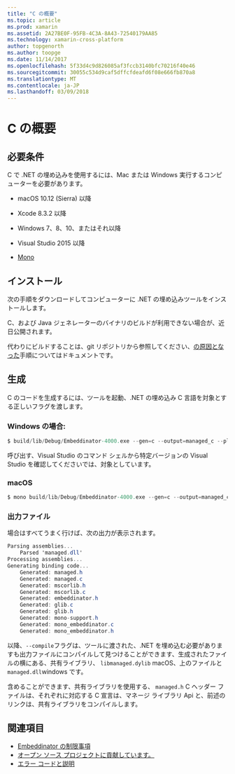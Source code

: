 ```yaml
---
title: "C の概要"
ms.topic: article
ms.prod: xamarin
ms.assetid: 2A27BE0F-95FB-4C3A-8A43-72540179AA85
ms.technology: xamarin-cross-platform
author: topgenorth
ms.author: toopge
ms.date: 11/14/2017
ms.openlocfilehash: 5f33d4c9d826085af3fccb3140bfc70216f40e46
ms.sourcegitcommit: 30055c534d9caf5dffcfdeafd6f08e666fb870a8
ms.translationtype: MT
ms.contentlocale: ja-JP
ms.lasthandoff: 03/09/2018
---
```

# <a name="getting-started-with-c"></a>C の概要


## <a name="requirements"></a>必要条件

C で .NET の埋め込みを使用するには、Mac または Windows 実行するコンピューターを必要があります。

* macOS 10.12 (Sierra) 以降
* Xcode 8.3.2 以降

* Windows 7、8、10、またはそれ以降
* Visual Studio 2015 以降

* [Mono](http://www.mono-project.com/download/)


## <a name="installation"></a>インストール

次の手順をダウンロードしてコンピューターに .NET の埋め込みツールをインストールします。

C、および Java ジェネレーターのバイナリのビルドが利用できない場合が、近日公開されます。

代わりにビルドすることは、git リポジトリから参照してください、[の原因となった](https://github.com/mono/Embeddinator-4000/blob/master/docs/Contributing.md)手順についてはドキュメントです。


## <a name="generation"></a>生成

C のコードを生成するには、ツールを起動、.NET の埋め込み C 言語を対象とする正しいフラグを渡します。

### <a name="windows"></a>Windows の場合:

```csharp
$ build/lib/Debug/Embeddinator-4000.exe --gen=c --output=managed_c --platform=windows --compile managed.dll
```

呼び出す、Visual Studio のコマンド シェルから特定バージョンの Visual Studio を確認してくださいでは、対象としています。

### <a name="macos"></a>macOS

```csharp
$ mono build/lib/Debug/Embeddinator-4000.exe --gen=c --output=managed_c --platform=macos --compile managed.dll
```

### <a name="output-files"></a>出力ファイル

場合はすべてうまく行けば、次の出力が表示されます。

```csharp
Parsing assemblies...
    Parsed 'managed.dll'
Processing assemblies...
Generating binding code...
    Generated: managed.h
    Generated: managed.c
    Generated: mscorlib.h
    Generated: mscorlib.c
    Generated: embeddinator.h
    Generated: glib.c
    Generated: glib.h
    Generated: mono-support.h
    Generated: mono_embeddinator.c
    Generated: mono_embeddinator.h
```

以降、`--compile`フラグは、ツールに渡された、.NET を埋め込む必要がありますも出力ファイルにコンパイルして見つけることができます、生成されたファイルの横にある、共有ライブラリ、 `libmanaged.dylib` macOS、上のファイルと`managed.dll`windows です。

含めることができます、共有ライブラリを使用する、 `managed.h` C ヘッダー ファイルは、それぞれに対応する C 宣言は、マネージ ライブラリ Api と、前述のリンクは、共有ライブラリをコンパイルします。

## <a name="further-reading"></a>関連項目

* [Embeddinator の制限事項](~/tools/dotnet-embedding/limitations.md)
* [オープン ソース プロジェクトに貢献しています。](https://github.com/mono/Embeddinator-4000/blob/master/docs/Contributing.md)
* [エラー コードと説明](~/tools/dotnet-embedding/errors.md)
